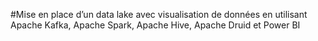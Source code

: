#Mise en place d’un data lake avec visualisation de données en utilisant Apache Kafka, Apache Spark, Apache Hive, Apache Druid et Power BI
 
